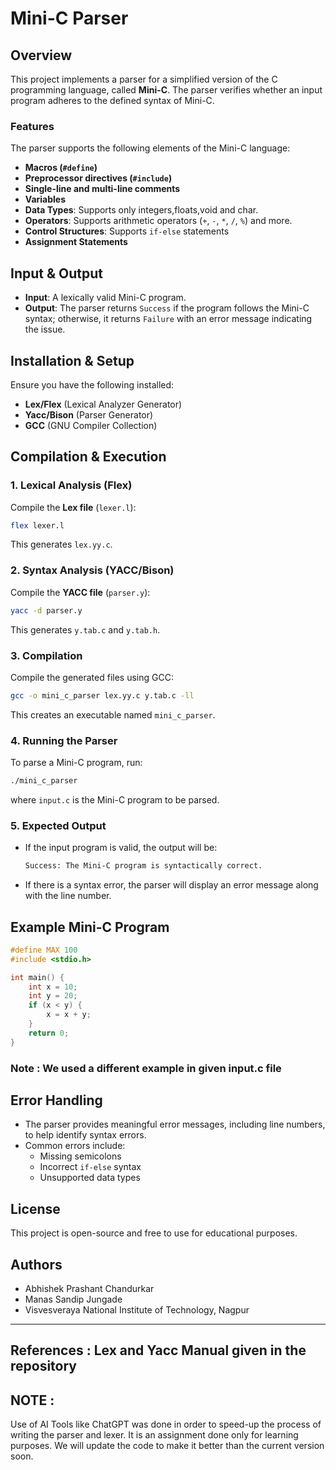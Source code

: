 # Mini-C Parser

## Overview
This project implements a parser for a simplified version of the C programming language, called **Mini-C**. The parser verifies whether an input program adheres to the defined syntax of Mini-C.

### **Features**
The parser supports the following elements of the Mini-C language:
- **Macros (`#define`)**
- **Preprocessor directives (`#include`)**
- **Single-line and multi-line comments**
- **Variables**
- **Data Types**: Supports only integers,floats,void and char.
- **Operators**: Supports arithmetic operators (`+`, `-`, `*`, `/`, `%`) and more.
- **Control Structures**: Supports `if-else` statements
- **Assignment Statements**

## **Input & Output**
- **Input**: A lexically valid Mini-C program.
- **Output**: The parser returns `Success` if the program follows the Mini-C syntax; otherwise, it returns `Failure` with an error message indicating the issue.

## **Installation & Setup**
Ensure you have the following installed:
- **Lex/Flex** (Lexical Analyzer Generator)
- **Yacc/Bison** (Parser Generator)
- **GCC** (GNU Compiler Collection)

## **Compilation & Execution**

### **1. Lexical Analysis (Flex)**
Compile the **Lex file** (`lexer.l`):
```sh
flex lexer.l
```
This generates `lex.yy.c`.

### **2. Syntax Analysis (YACC/Bison)**
Compile the **YACC file** (`parser.y`):
```sh
yacc -d parser.y
```
This generates `y.tab.c` and `y.tab.h`.

### **3. Compilation**
Compile the generated files using GCC:
```sh
gcc -o mini_c_parser lex.yy.c y.tab.c -ll
```
This creates an executable named `mini_c_parser`.

### **4. Running the Parser**
To parse a Mini-C program, run:
```sh
./mini_c_parser 
```
where `input.c` is the Mini-C program to be parsed.

### **5. Expected Output**
- If the input program is valid, the output will be:
  ```sh
  Success: The Mini-C program is syntactically correct.
  ```
- If there is a syntax error, the parser will display an error message along with the line number.

## **Example Mini-C Program**
```c
#define MAX 100
#include <stdio.h>

int main() {
    int x = 10;
    int y = 20;
    if (x < y) {
        x = x + y;
    }
    return 0;
}
```
### Note : We used a different example in given input.c file
## **Error Handling**
- The parser provides meaningful error messages, including line numbers, to help identify syntax errors.
- Common errors include:
  - Missing semicolons
  - Incorrect `if-else` syntax
  - Unsupported data types

## **License**
This project is open-source and free to use for educational purposes.

## **Authors**
- Abhishek Prashant Chandurkar
- Manas Sandip Jungade
- Visvesveraya National Institute of Technology, Nagpur
---

## References : Lex and Yacc Manual given in the repository

## NOTE :
Use of AI Tools like ChatGPT was done in order to speed-up the process of writing the parser and lexer.
It is an assignment done only for learning purposes.
We will update the code to make it better than the current version soon. 

